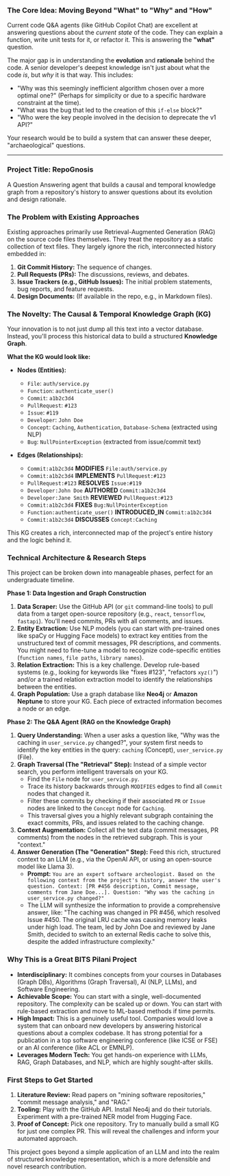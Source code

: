### **The Core Idea: Moving Beyond "What" to "Why" and "How"**

Current code Q&A agents (like GitHub Copilot Chat) are excellent at answering questions about the *current state* of the code. They can explain a function, write unit tests for it, or refactor it. This is answering the **"what"** question.

The major gap is in understanding the **evolution** and **rationale** behind the code. A senior developer's deepest knowledge isn't just about what the code *is*, but *why* it is that way. This includes:
*   "Why was this seemingly inefficient algorithm chosen over a more optimal one?" (Perhaps for simplicity or due to a specific hardware constraint at the time).
*   "What was the bug that led to the creation of this `if-else` block?"
*   "Who were the key people involved in the decision to deprecate the v1 API?"

Your research would be to build a system that can answer these deeper, "archaeological" questions.

---

### **Project Title: RepoGnosis**

A Question Answering agent that builds a causal and temporal knowledge graph from a repository's history to answer questions about its evolution and design rationale.

### **The Problem with Existing Approaches**

Existing approaches primarily use Retrieval-Augmented Generation (RAG) on the source code files themselves. They treat the repository as a static collection of text files. They largely ignore the rich, interconnected history embedded in:
1.  **Git Commit History:** The sequence of changes.
2.  **Pull Requests (PRs):** The discussions, reviews, and debates.
3.  **Issue Trackers (e.g., GitHub Issues):** The initial problem statements, bug reports, and feature requests.
4.  **Design Documents:** (If available in the repo, e.g., in Markdown files).

### **The Novelty: The Causal & Temporal Knowledge Graph (KG)**

Your innovation is to not just dump all this text into a vector database. Instead, you'll process this historical data to build a structured **Knowledge Graph**.

**What the KG would look like:**

*   **Nodes (Entities):**
    *   `File`: `auth/service.py`
    *   `Function`: `authenticate_user()`
    *   `Commit`: `a1b2c3d4`
    *   `PullRequest`: `#123`
    *   `Issue`: `#119`
    *   `Developer`: `John Doe`
    *   `Concept`: `Caching`, `Authentication`, `Database-Schema` (extracted using NLP)
    *   `Bug`: `NullPointerException` (extracted from issue/commit text)

*   **Edges (Relationships):**
    *   `Commit:a1b2c3d4` **MODIFIES** `File:auth/service.py`
    *   `Commit:a1b2c3d4` **IMPLEMENTS** `PullRequest:#123`
    *   `PullRequest:#123` **RESOLVES** `Issue:#119`
    *   `Developer:John Doe` **AUTHORED** `Commit:a1b2c3d4`
    *   `Developer:Jane Smith` **REVIEWED** `PullRequest:#123`
    *   `Commit:a1b2c3d4` **FIXES** `Bug:NullPointerException`
    *   `Function:authenticate_user()` **INTRODUCED_IN** `Commit:a1b2c3d4`
    *   `Commit:a1b2c3d4` **DISCUSSES** `Concept:Caching`

This KG creates a rich, interconnected map of the project's entire history and the logic behind it.

### **Technical Architecture & Research Steps**

This project can be broken down into manageable phases, perfect for an undergraduate timeline.

**Phase 1: Data Ingestion and Graph Construction**
1.  **Data Scraper:** Use the GitHub API (or `git` command-line tools) to pull data from a target open-source repository (e.g., `react`, `tensorflow`, `fastapi`). You'll need commits, PRs with all comments, and issues.
2.  **Entity Extraction:** Use NLP models (you can start with pre-trained ones like spaCy or Hugging Face models) to extract key entities from the unstructured text of commit messages, PR descriptions, and comments. You might need to fine-tune a model to recognize code-specific entities (`function names`, `file paths`, `library names`).
3.  **Relation Extraction:** This is a key challenge. Develop rule-based systems (e.g., looking for keywords like "fixes #123", "refactors `xyz()`") and/or a trained relation extraction model to identify the relationships between the entities.
4.  **Graph Population:** Use a graph database like **Neo4j** or **Amazon Neptune** to store your KG. Each piece of extracted information becomes a node or an edge.

**Phase 2: The Q&A Agent (RAG on the Knowledge Graph)**
1.  **Query Understanding:** When a user asks a question like, "Why was the caching in `user_service.py` changed?", your system first needs to identify the key entities in the query: `caching` (Concept), `user_service.py` (File).
2.  **Graph Traversal (The "Retrieval" Step):** Instead of a simple vector search, you perform intelligent traversals on your KG.
    *   Find the `File` node for `user_service.py`.
    *   Trace its history backwards through `MODIFIES` edges to find all `Commit` nodes that changed it.
    *   Filter these commits by checking if their associated `PR` or `Issue` nodes are linked to the `Concept` node for `Caching`.
    *   This traversal gives you a highly relevant subgraph containing the exact commits, PRs, and issues related to the caching change.
3.  **Context Augmentation:** Collect all the text data (commit messages, PR comments) from the nodes in the retrieved subgraph. This is your "context."
4.  **Answer Generation (The "Generation" Step):** Feed this rich, structured context to an LLM (e.g., via the OpenAI API, or using an open-source model like Llama 3).
    *   **Prompt:** `You are an expert software archeologist. Based on the following context from the project's history, answer the user's question. Context: [PR #456 description, Commit message, comments from Jane Doe...]. Question: "Why was the caching in user_service.py changed?"`
    *   The LLM will synthesize the information to provide a comprehensive answer, like: "The caching was changed in PR #456, which resolved Issue #450. The original LRU cache was causing memory leaks under high load. The team, led by John Doe and reviewed by Jane Smith, decided to switch to an external Redis cache to solve this, despite the added infrastructure complexity."

### **Why This is a Great BITS Pilani Project**

*   **Interdisciplinary:** It combines concepts from your courses in Databases (Graph DBs), Algorithms (Graph Traversal), AI (NLP, LLMs), and Software Engineering.
*   **Achievable Scope:** You can start with a single, well-documented repository. The complexity can be scaled up or down. You can start with rule-based extraction and move to ML-based methods if time permits.
*   **High Impact:** This is a genuinely useful tool. Companies would love a system that can onboard new developers by answering historical questions about a complex codebase. It has strong potential for a publication in a top software engineering conference (like ICSE or FSE) or an AI conference (like ACL or EMNLP).
*   **Leverages Modern Tech:** You get hands-on experience with LLMs, RAG, Graph Databases, and NLP, which are highly sought-after skills.

### **First Steps to Get Started**

1.  **Literature Review:** Read papers on "mining software repositories," "commit message analysis," and "RAG."
2.  **Tooling:** Play with the GitHub API. Install Neo4j and do their tutorials. Experiment with a pre-trained NER model from Hugging Face.
3.  **Proof of Concept:** Pick one repository. Try to manually build a small KG for just one complex PR. This will reveal the challenges and inform your automated approach.

This project goes beyond a simple application of an LLM and into the realm of structured knowledge representation, which is a more defensible and novel research contribution. 